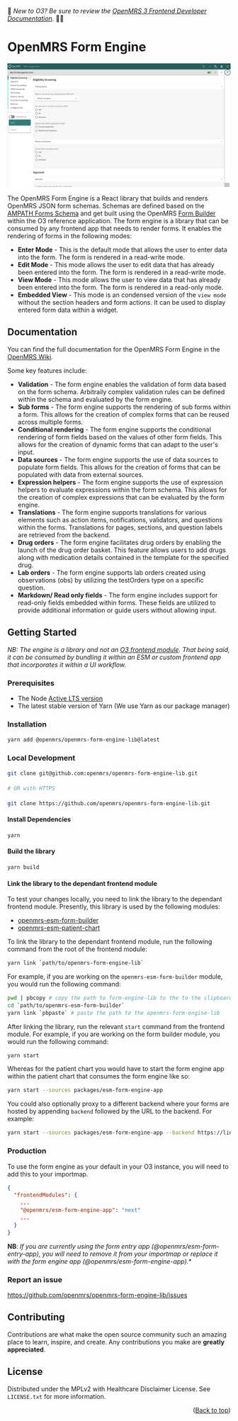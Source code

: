 <div id="top"></div>

:wave:	*New to O3? Be sure to review the [OpenMRS 3 Frontend Developer Documentation](https://o3-docs.openmrs.org/).* :teacher:


# OpenMRS Form Engine

<img src="readme/form-engine.jpeg" alt="https://raw.githubusercontent.com/openmrs/openmrs-form-engine-lib/main/readme/form-engine.jpeg" >

The OpenMRS Form Engine is a React library that builds and renders OpenMRS JSON form schemas. Schemas are defined based on the [AMPATH Forms Schema](https://gist.github.com/denniskigen/80e4cd0765cbeda0efba79c6e6675e49) and get built using the OpenMRS [Form Builder](https://github.com/openmrs/openmrs-esm-form-builder) within the O3 reference application. The form engine is a library that can be consumed by any frontend app that needs to render forms. It enables the rendering of forms in the following modes:

- **Enter Mode** - This is the default mode that allows the user to enter data into the form. The form is rendered in a read-write mode.
- **Edit Mode** - This mode allows the user to edit data that has already been entered into the form. The form is rendered in a read-write mode.
- **View Mode** - This mode allows the user to view data that has already been entered into the form. The form is rendered in a read-only mode.
- **Embedded View** - This mode is an condensed version of the `view mode` without the section headers and form actions. It can be used to display entered form data within a widget.

## Documentation

You can find the full documentation for the OpenMRS Form Engine in the [OpenMRS Wiki](https://openmrs.atlassian.net/wiki/spaces/projects/pages/68747273/O3+Form+Docs).

Some key features include:

- **Validation** - The form engine enables the validation of form data based on the form schema. Arbitraily complex validation rules can be defined within the schema and evaluated by the form engine.
- **Sub forms** - The form engine supports the rendering of sub forms within a form. This allows for the creation of complex forms that can be reused across multiple forms.
- **Conditional rendering** - The form engine supports the conditional rendering of form fields based on the values of other form fields. This allows for the creation of dynamic forms that can adapt to the user's input.
- **Data sources** - The form engine supports the use of data sources to populate form fields. This allows for the creation of forms that can be populated with data from external sources.
- **Expression helpers** - The form engine supports the use of expression helpers to evaluate expressions within the form schema. This allows for the creation of complex expressions that can be evaluated by the form engine.
- **Translations** - The form engine supports translations for various elements such as action items, notifications, validators, and questions within the forms. Translations for pages, sections, and question labels are retrieved from the backend.
- **Drug orders** - The form engine facilitates drug orders by enabling the launch of the drug order basket. This feature allows users to add drugs along with medication details contained in the template for the specified drug.
- **Lab orders** - The form engine supports lab orders created using observations (obs) by utilizing the testOrders type on a specific question.
- **Markdown/ Read only fields** - The form engine includes support for read-only fields embedded within forms. These fields are utilized to provide additional information or guide users without allowing input.

## Getting Started

 *NB: The engine is a library and not an [O3 frontend module](https://o3-dev.docs.openmrs.org/#/getting_started/tour). That being said, it can be consumed by bundling it within an ESM or custom frontend app that incorporates it within a UI workflow.*

### Prerequisites

- The Node [Active LTS version](https://nodejs.org/en/about/releases/)
- The latest stable version of Yarn (We use Yarn as our package manager)

### Installation

```bash
yarn add @openmrs/openmrs-form-engine-lib@latest
```

### Local Development

```bash
git clone git@github.com:openmrs/openmrs-form-engine-lib.git

# OR with HTTPS

git clone https://github.com/openmrs/openmrs-form-engine-lib.git
```

#### Install Dependencies

```bash
yarn
```

#### Build the library
```bash
yarn build
```

#### Link the library to the dependant frontend module

To test your changes locally, you need to link the library to the dependant frontend module. Presently, this library is used by the following modules:

- [openmrs-esm-form-builder](https://github.com/openmrs/openmrs-esm-form-builder)
- [openmrs-esm-patient-chart](https://github.com/openmrs/openmrs-esm-patient-chart)

To link the library to the dependant frontend module, run the following command from the root of the frontend module:

```bash
yarn link `path/to/openmrs-form-engine-lib`
```

For example, if you are working on the `openmrs-esm-form-builder` module, you would run the following command:

```bash
pwd | pbcopy # copy the path to form-engine-lib to the to the clipboard
cd `path/to/openmrs-esm-form-builder`
yarn link `pbpaste` # paste the path to the openmrs-form-engine-lib
```

After linking the library, run the relevant `start` command from the frontend module. For example, if you are working on the form builder module, you would run the following command:

```bash
yarn start
```

Whereas for the patient chart you would have to start the form engine app within the patient chart that consumes the form engine like so:

```bash
yarn start --sources packages/esm-form-engine-app
```

You could also optionally proxy to a different backend where your forms are hosted by appending `backend` followed by the URL to the backend. For example:

```bash
yarn start --sources packages/esm-form-engine-app --backend https://link-to-my-backend.com
```

### Production
To use the form engine as your default in your O3 instance, you will need to add this to your importmap.

```json
{
  "frontendModules": {
    ...
    "@openmrs/esm-form-engine-app": "next"
    ...
  }
}
```

**NB**: *If you are currently using the form entry app (@openmrs/esm-form-entry-app), you will need to remove it from your importmap or replace it with the form engine app (@openmrs/esm-form-engine-app).**

### Report an issue

https://github.com/openmrs/openmrs-form-engine-lib/issues

## Contributing

Contributions are what make the open source community such an amazing place to learn, inspire, and create. Any contributions you make are **greatly appreciated**.

## License

Distributed under the MPLv2 with Healthcare Disclaimer License. See `LICENSE.txt` for more information.

<p align="right">(<a href="#top">Back to top</a>)</p>

